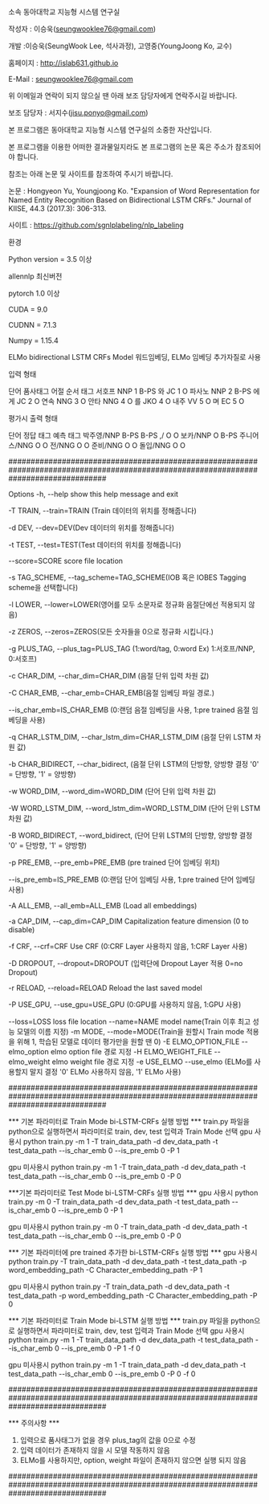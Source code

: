 소속 동아대학교 지능형 시스템 연구실

작성자 : 이승욱(seungwooklee76@gmail.com)

개발 :이승욱(SeungWook Lee, 석사과정), 고영중(YoungJoong Ko, 교수)

홈페이지 : http://islab631.github.io

E-Mail : seungwooklee76@gmail.com

위 이메일과 연락이 되지 않으실 땐 아래 보조 담당자에게 연락주시길 바랍니다.

보조 담당자 : 서지수(jisu.ponyo@gmail.com)

본 프로그램은 동아대학교 지능형 시스템 연구실의 소중한 자산입니다.

본 프로그램을 이용한 어떠한 결과물일지라도 본 프로그램의 논문 혹은 주소가 참조되어야 합니다.

참조는 아래 논문 및 사이트를 참조하여 주시기 바랍니다.

논문 : Hongyeon Yu, Youngjoong Ko. "Expansion of Word Representation for Named Entity Recognition Based on Bidirectional LSTM CRFs." Journal of KIISE, 44.3 (2017.3): 306-313.

사이트 : https://github.com/sgnlplabeling/nlp_labeling

환경

Python version = 3.5 이상

allennlp 최신버전

pytorch 1.0 이상

CUDA = 9.0

CUDNN = 7.1.3

Numpy = 1.15.4

ELMo bidirectional LSTM CRFs Model
워드임베딩, ELMo 임베딩 추가자질로 사용

입력 형태

단어   품사태그 어절 순서   태그
서호프	NNP	1	B-PS
와	JC	1	O
파사노	NNP	2	B-PS
에게	JC	2	O
연속	NNG	3	O
안타	NNG	4	O
를	JKO	4	O
내주	VV	5	O
며	EC	5	O

평가시 출력 형태

단어          정답 태그  예측 태그
박주영/NNP	B-PS	B-PS
,/		O	O
보카/NNP	O	B-PS
주니어스/NNG	O	O
전/NNG		O	O
준비/NNG	O	O
돌입/NNG	O	O

######################################################################################################################################

Options
  -h, --help show this help message and exit

  -T TRAIN, --train=TRAIN (Train 데이터의 위치를 정해줍니다)

  -d DEV, --dev=DEV(Dev 데이터의 위치를 정해줍니다)

  -t TEST, --test=TEST(Test 데이터의 위치를 정해줍니다)

  --score=SCORE         score file location

  -s TAG_SCHEME, --tag_scheme=TAG_SCHEME(IOB 혹은 IOBES Tagging scheme을 선택합니다)

  -l LOWER, --lower=LOWER(영어를 모두 소문자로 정규화 음절단에선 적용되지 않음)

  -z ZEROS, --zeros=ZEROS(모든 숫자들을 0으로 정규화 시킵니다.)

  -g PLUS_TAG, --plus_tag=PLUS_TAG
   (1:word/tag, 0:word
    Ex) 1:서호프/NNP, 0:서호프)

  -c CHAR_DIM, --char_dim=CHAR_DIM
   (음절 단위 입력 차원 값)

  -C CHAR_EMB, --char_emb=CHAR_EMB(음절 임베딩 파일 경로.)

  --is_char_emb=IS_CHAR_EMB
    (0:랜덤 음절 임베딩을 사용, 1:pre trained 음절 임베딩을 사용)

  -q CHAR_LSTM_DIM, --char_lstm_dim=CHAR_LSTM_DIM
   (음절 단위 LSTM 차원 값)

  -b CHAR_BIDIRECT, --char_bidirect,
   (음절 단위 LSTM의 단방향, 양방향 결정 '0' = 단방향, '1' = 양방향)

  -w WORD_DIM, --word_dim=WORD_DIM
   (단어 단위 입력 차원 값)

  -W WORD_LSTM_DIM, --word_lstm_dim=WORD_LSTM_DIM
   (단어 단위 LSTM 차원 값)

  -B WORD_BIDIRECT, --word_bidirect,
   (단어 단위 LSTM의 단방향, 양방향 결정 '0' = 단방향, '1' = 양방향)

  -p PRE_EMB, --pre_emb=PRE_EMB
   (pre trained 단어 임베딩 위치)

  --is_pre_emb=IS_PRE_EMB
   (0:랜덤 단어 임베딩 사용, 1:pre trained 단어 임베딩 사용)

  -A ALL_EMB, --all_emb=ALL_EMB
   (Load all embeddings)

  -a CAP_DIM, --cap_dim=CAP_DIM
                        Capitalization feature dimension (0 to disable)

  -f CRF, --crf=CRF     Use CRF
   (0:CRF Layer 사용하지 않음, 1:CRF Layer 사용)

  -D DROPOUT, --dropout=DROPOUT
   (입력단에 Dropout Layer 적용 0=no Dropout)

  -r RELOAD, --reload=RELOAD
                        Reload the last saved model

  -P USE_GPU, --use_gpu=USE_GPU
   (0:GPU를 사용하지 않음, 1:GPU 사용)

  --loss=LOSS           loss file location
  --name=NAME           model name(Train 이후 최고 성능 모델의 이름 지정)
  -m MODE, --mode=MODE(Train을 원할시 Train mode 적용을 위해 1, 학습된 모델로 데이터 평가만을 원할 땐 0)
  -E ELMO_OPTION_FILE --elmo_option elmo option file 경로 지정
  -H ELMO_WEIGHT_FILE --elmo_weight elmo weight file 경로 지정
  -e USE_ELMO --use_elmo
  (ELMo를 사용할지 말지 결정 '0' ELMo 사용하지 않음, '1' ELMo 사용)

######################################################################################################################################

*** 기본 파라미터로 Train Mode bi-LSTM-CRFs 실행 방법 ***
train.py 파일을 python으로 실행하면서 파라미터로 train, dev, test 입력과 Train Mode 선택
gpu 사용시
python train.py -m 1 -T train_data_path -d dev_data_path -t test_data_path --is_char_emb 0 --is_pre_emb 0 -P 1

gpu 미사용시
python train.py -m 1 -T train_data_path -d dev_data_path -t test_data_path --is_char_emb 0 --is_pre_emb 0 -P 0



***기본 파라미터로 Test Mode bi-LSTM-CRFs 실행 방법 ***
gpu 사용시
python train.py -m 0 -T train_data_path -d dev_data_path -t test_data_path --is_char_emb 0 --is_pre_emb 0 -P 1

gpu 미사용시
python train.py -m 0 -T train_data_path -d dev_data_path -t test_data_path --is_char_emb 0 --is_pre_emb 0 -P 0



*** 기본 파라미터에 pre trained 추가한 bi-LSTM-CRFs 실행 방법 ***
gpu 사용시
python train.py -T train_data_path -d dev_data_path -t test_data_path -p word_embedding_path -C Character_embedding_path -P 1

gpu 미사용시
python train.py -T train_data_path -d dev_data_path -t test_data_path -p word_embedding_path -C Character_embedding_path -P 0



*** 기본 파라미터로 Train Mode bi-LSTM 실행 방법 ***
train.py 파일을 python으로 실행하면서 파라미터로 train, dev, test 입력과 Train Mode 선택
gpu 사용시
python train.py -m 1 -T train_data_path -d dev_data_path -t test_data_path --is_char_emb 0 --is_pre_emb 0 -P 1 -f 0

gpu 미사용시
python train.py -m 1 -T train_data_path -d dev_data_path -t test_data_path --is_char_emb 0 --is_pre_emb 0 -P 0 -f 0

######################################################################################################################################

*** 주의사항 ***
1. 입력으로 품사태그가 없을 경우 plus_tag의 값을 0으로 수정
2. 입력 데이터가 존재하지 않을 시 모델 작동하지 않음
3. ELMo를 사용하지만, option, weight 파일이 존재하지 않으면 실행 되지 않음

######################################################################################################################################
